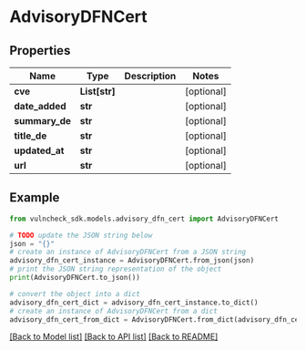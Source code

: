 # AdvisoryDFNCert


## Properties

Name | Type | Description | Notes
------------ | ------------- | ------------- | -------------
**cve** | **List[str]** |  | [optional] 
**date_added** | **str** |  | [optional] 
**summary_de** | **str** |  | [optional] 
**title_de** | **str** |  | [optional] 
**updated_at** | **str** |  | [optional] 
**url** | **str** |  | [optional] 

## Example

```python
from vulncheck_sdk.models.advisory_dfn_cert import AdvisoryDFNCert

# TODO update the JSON string below
json = "{}"
# create an instance of AdvisoryDFNCert from a JSON string
advisory_dfn_cert_instance = AdvisoryDFNCert.from_json(json)
# print the JSON string representation of the object
print(AdvisoryDFNCert.to_json())

# convert the object into a dict
advisory_dfn_cert_dict = advisory_dfn_cert_instance.to_dict()
# create an instance of AdvisoryDFNCert from a dict
advisory_dfn_cert_from_dict = AdvisoryDFNCert.from_dict(advisory_dfn_cert_dict)
```
[[Back to Model list]](../README.md#documentation-for-models) [[Back to API list]](../README.md#documentation-for-api-endpoints) [[Back to README]](../README.md)


